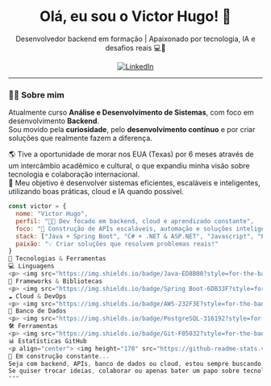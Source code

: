 <h1 align="center">Olá, eu sou o Victor Hugo! 👋</h1>

<p align="center">
  Desenvolvedor backend em formação | Apaixonado por tecnologia, IA e desafios reais 💻🚀
</p>

<p align="center">
  <a href="https://www.linkedin.com/in/victrhugo/">
    <img alt="LinkedIn" src="https://img.shields.io/badge/LinkedIn-0077B5?style=for-the-badge&logo=linkedin&logoColor=white" />
  </a>
</p>

---

### 👨‍💻 Sobre mim

Atualmente curso **Análise e Desenvolvimento de Sistemas**, com foco em desenvolvimento **Backend**.  
Sou movido pela **curiosidade**, pelo **desenvolvimento contínuo** e por criar soluções que realmente fazem a diferença.  

🌎 Tive a oportunidade de morar nos EUA (Texas) por 6 meses através de um intercâmbio acadêmico e cultural, o que expandiu minha visão sobre tecnologia e colaboração internacional.  
🎯 Meu objetivo é desenvolver sistemas eficientes, escaláveis e inteligentes, utilizando boas práticas, cloud e IA quando possível.

```javascript
const victor = {
  nome: "Victor Hugo",
  perfil: "👨‍💻 Dev focado em backend, cloud e aprendizado constante",
  foco: "🚀 Construção de APIs escaláveis, automação e soluções inteligentes",
  stack: ["Java + Spring Boot", "C# + .NET & ASP.NET", "Javascript", "Python", "AWS (EC2, Lambda)", "SQL"],
  paixão: "💡 Criar soluções que resolvem problemas reais!"
}
🧰 Tecnologias & Ferramentas
💻 Linguagens
<p> <img src="https://img.shields.io/badge/Java-ED8B00?style=for-the-badge&logo=openjdk&logoColor=white"/> <img src="https://img.shields.io/badge/C%23-68217A?style=for-the-badge&logo=csharp&logoColor=white"/> <img src="https://img.shields.io/badge/Javascript-F7DF1E?style=for-the-badge&logo=javascript&logoColor=black"/> <img src="https://img.shields.io/badge/Python-3776AB?style=for-the-badge&logo=python&logoColor=white"/> </p>
🚀 Frameworks & Bibliotecas
<p> <img src="https://img.shields.io/badge/Spring Boot-6DB33F?style=for-the-badge&logo=spring&logoColor=white"/> <img src="https://img.shields.io/badge/.NET-512BD4?style=for-the-badge&logo=dotnet&logoColor=white"/> </p>
☁️ Cloud & DevOps
<p> <img src="https://img.shields.io/badge/AWS-232F3E?style=for-the-badge&logo=amazonaws&logoColor=white"/> </p>
🧠 Banco de Dados
<p> <img src="https://img.shields.io/badge/PostgreSQL-316192?style=for-the-badge&logo=postgresql&logoColor=white"/> </p>
🛠️ Ferramentas
<p> <img src="https://img.shields.io/badge/Git-F05032?style=for-the-badge&logo=git&logoColor=white"/> <img src="https://img.shields.io/badge/VSCode-0078D4?style=for-the-badge&logo=visual%20studio%20code&logoColor=white"/> <img src="https://img.shields.io/badge/Figma-F24E1E?style=for-the-badge&logo=figma&logoColor=white"/> </p>
📊 Estatísticas GitHub
<p align="center"> <img height="170" src="https://github-readme-stats.vercel.app/api?username=victrhugo&show_icons=true&theme=radical&count_private=true" alt="GitHub Stats" /> <img height="170" src="https://github-readme-stats.vercel.app/api/top-langs/?username=victrhugo&layout=compact&theme=radical" alt="Top Languages" /> </p>
🚀 Em construção constante...
Seja com backend, APIs, banco de dados ou cloud, estou sempre buscando evoluir, aprender e contribuir.
Se quiser trocar ideias, colaborar ou apenas bater um papo sobre tecnologia, me chama no LinkedIn!
"""

